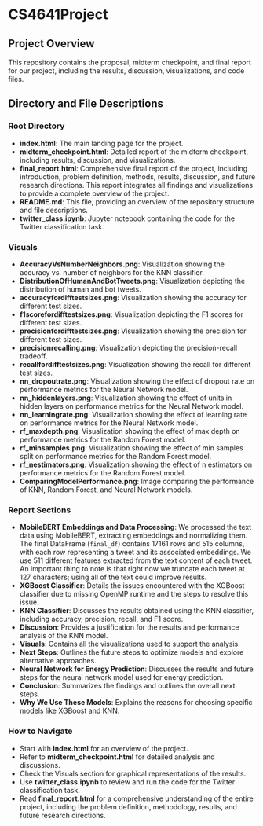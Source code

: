 # CS4641Project

## Project Overview

This repository contains the proposal, midterm checkpoint, and final report for our project, including the results, discussion, visualizations, and code files.

## Directory and File Descriptions

### Root Directory

- **index.html**: The main landing page for the project.
- **midterm_checkpoint.html**: Detailed report of the midterm checkpoint, including results, discussion, and visualizations.
- **final_report.html**: Comprehensive final report of the project, including introduction, problem definition, methods, results, discussion, and future research directions. This report integrates all findings and visualizations to provide a complete overview of the project.
- **README.md**: This file, providing an overview of the repository structure and file descriptions.
- **twitter_class.ipynb**: Jupyter notebook containing the code for the Twitter classification task.

### Visuals

- **AccuracyVsNumberNeighbors.png**: Visualization showing the accuracy vs. number of neighbors for the KNN classifier.
- **DistributionOfHumanAndBotTweets.png**: Visualization depicting the distribution of human and bot tweets.
- **accuracyfordifftestsizes.png**: Visualization showing the accuracy for different test sizes.
- **f1scorefordifftestsizes.png**: Visualization depicting the F1 scores for different test sizes.
- **precisionfordifftestsizes.png**: Visualization showing the precision for different test sizes.
- **precisionrecalling.png**: Visualization depicting the precision-recall tradeoff.
- **recallfordifftestsizes.png**: Visualization showing the recall for different test sizes.
- **nn_dropoutrate.png**: Visualization showing the effect of dropout rate on performance metrics for the Neural Network model.
- **nn_hiddenlayers.png**: Visualization showing the effect of units in hidden layers on performance metrics for the Neural Network model.
- **nn_learningrate.png**: Visualization showing the effect of learning rate on performance metrics for the Neural Network model.
- **rf_maxdepth.png**: Visualization showing the effect of max depth on performance metrics for the Random Forest model.
- **rf_minsamples.png**: Visualization showing the effect of min samples split on performance metrics for the Random Forest model.
- **rf_nestimators.png**: Visualization showing the effect of n estimators on performance metrics for the Random Forest model.
- **ComparingModelPerformance.png**: Image comparing the performance of KNN, Random Forest, and Neural Network models.

### Report Sections

- **MobileBERT Embeddings and Data Processing**: We processed the text data using MobileBERT, extracting embeddings and normalizing them. The final DataFrame (`final_df`) contains 17161 rows and 515 columns, with each row representing a tweet and its associated embeddings. We use 511 different features extracted from the text content of each tweet. An important thing to note is that right now we truncate each tweet at 127 characters; using all of the text could improve results.
- **XGBoost Classifier**: Details the issues encountered with the XGBoost classifier due to missing OpenMP runtime and the steps to resolve this issue.
- **KNN Classifier**: Discusses the results obtained using the KNN classifier, including accuracy, precision, recall, and F1 score.
- **Discussion**: Provides a justification for the results and performance analysis of the KNN model.
- **Visuals**: Contains all the visualizations used to support the analysis.
- **Next Steps**: Outlines the future steps to optimize models and explore alternative approaches.
- **Neural Network for Energy Prediction**: Discusses the results and future steps for the neural network model used for energy prediction.
- **Conclusion**: Summarizes the findings and outlines the overall next steps.
- **Why We Use These Models**: Explains the reasons for choosing specific models like XGBoost and KNN.

### How to Navigate

- Start with **index.html** for an overview of the project.
- Refer to **midterm_checkpoint.html** for detailed analysis and discussions.
- Check the Visuals section for graphical representations of the results.
- Use **twitter_class.ipynb** to review and run the code for the Twitter classification task.
- Read **final_report.html** for a comprehensive understanding of the entire project, including the problem definition, methodology, results, and future research directions.
